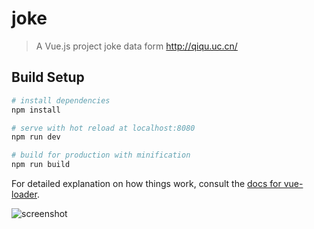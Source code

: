 # joke

> A Vue.js project
joke  data form http://qiqu.uc.cn/

## Build Setup

``` bash
# install dependencies
npm install

# serve with hot reload at localhost:8080
npm run dev

# build for production with minification
npm run build
```

For detailed explanation on how things work, consult the [docs for vue-loader](http://vuejs.github.io/vue-loader).


![screenshot](https://ws3.sinaimg.cn/large/8c9b876fjw1f75aksr6nuj20ml3qp1kx.jpg)


